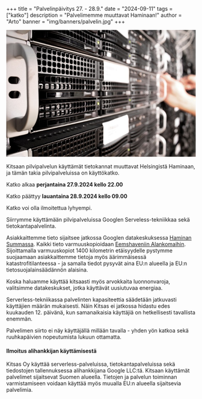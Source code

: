 +++
title = "Palvelinpäivitys 27. - 28.9."
date = "2024-09-11"
tags = ["katko"]
description = "Palvelimemme muuttavat Haminaan!"
author = "Arto"
banner = "img/banners/palvelin.jpg"
+++

<img src="/img/banners/palvelin.jpg" class="img-responsive"/>

Kitsaan pilvipalvelun käyttämät tietokannat muuttavat Helsingistä Haminaan, ja tämän takia pilvipalveluissa on käyttökatko.

Katko alkaa **perjantaina 27.9.2024 kello 22.00** 

Katko päättyy **lauantaina 28.9.2024 kello 09.00**

Katko voi olla ilmoitettua lyhyempi.

Siirrymme käyttämään pilvipalveluissa Googlen Serveless-tekniikkaa sekä tietokantapalvelinta.

Asiakkaittemme tieto sijaitsee jatkossa Googlen datakeskuksessa [Haminan Summassa](https://www.google.com/intl/fi_fi/about/datacenters/locations/hamina/). Kaikki tieto varmuuskopioidaan [Eemshaveniin Alankomaihin](https://www.google.com/about/datacenters/locations/eemshaven/). Sijoittamalla varmuuskopiot 1400 kilometrin etäisyydelle pystymme suojaamaan asiakkaittemme tietoja myös äärimmäisessä katastrofitilanteessa - ja samalla tiedot pysyvät aina EU:n alueella ja EU:n tietosuojalainsäädännön alaisina.

Koska haluamme käyttää kitsaasti myös arvokkaita luonnonvaroja, valitsimme datakeskukset, jotka käyttävät uusiutuvaa energiaa.

Serverless-tekniikassa palvelinten kapasiteettia säädetään jatkuvasti käyttäjien määrän mukaisesti. Näin Kitsas ei jatkossa hidastu edes kuukauden 12. päivänä, kun samanaikaisia käyttäjiä on hetkellisesti tavallista enemmän.

Palvelimen siirto ei näy käyttäjällä millään tavalla - yhden yön katkoa sekä ruuhkapäivien nopeutumista lukuun ottamatta.


#### Ilmoitus alihankkijan käyttämisestä

Kitsas Oy käyttää serverless-palveluissa, tietokantapalveluissa sekä tiedostojen tallennuksessa alihankkijana Google LLC:tä. Kitsaan käyttämät palvelimet sijaitsevat Suomen alueella. Tietojen ja palvelun toiminnan varmistamiseen voidaan käyttää myös muualla EU:n alueella sijaitsevia palvelimia.